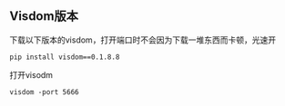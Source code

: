 ## Visdom版本

下载以下版本的visdom，打开端口时不会因为下载一堆东西而卡顿，光速开

```language
pip install visdom==0.1.8.8
```

打开visodm
```language
visdom -port 5666
```
